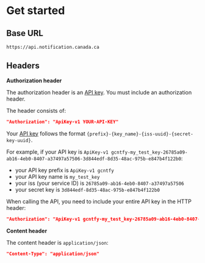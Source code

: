 # Get started

## Base URL

```
https://api.notification.canada.ca
```
## Headers

**Authorization header**

The authorization header is an [API key](keys.md). You must include an authorization header.

The header consists of:

```json
"Authorization": "ApiKey-v1 YOUR-API-KEY"
```

Your [API key](keys.md) follows the format `{prefix}-{key_name}-{iss-uuid}-{secret-key-uuid}`.

For example, if your API key is
`ApiKey-v1 gcntfy-my_test_key-26785a09-ab16-4eb0-8407-a37497a57506-3d844edf-8d35-48ac-975b-e847b4f122b0`:

* your API key prefix is `ApiKey-v1 gcntfy`
* your API key name is `my_test_key`
* your iss (your service ID) is `26785a09-ab16-4eb0-8407-a37497a57506`
* your secret key is `3d844edf-8d35-48ac-975b-e847b4f122b0`

When calling the API, you need to include your entire API key in the HTTP header:

```json
"Authorization": "ApiKey-v1 gcntfy-my_test_key-26785a09-ab16-4eb0-8407-a37497a57506-3d844edf-8d35-48ac-975b-e847b4f122b0"
```

**Content header**

The content header is `application/json`:

```json
"Content-Type": "application/json"
```
